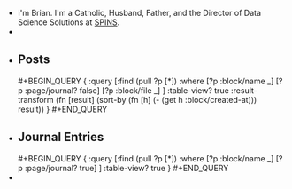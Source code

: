 - I'm Brian. I'm a Catholic, Husband, Father, and the Director of Data Science Solutions at [SPINS](https://spins.com).
-
- ## Posts
  #+BEGIN_QUERY
  {
   :query [:find (pull ?p [*])
  		:where
  			[?p :block/name _]
              [?p :page/journal? false]
              [?p :block/file _]
  		]
   :table-view? true
  :result-transform (fn [result]
                        (sort-by (fn [h]
                                   (- (get h :block/created-at))) result))
  }
  #+END_QUERY
- ## Journal Entries
  #+BEGIN_QUERY
  {
   :query [:find (pull ?p [*])
  		:where
  			[?p :block/name _]
              [?p :page/journal? true]
  		]
   :table-view? true
  }
  #+END_QUERY
-